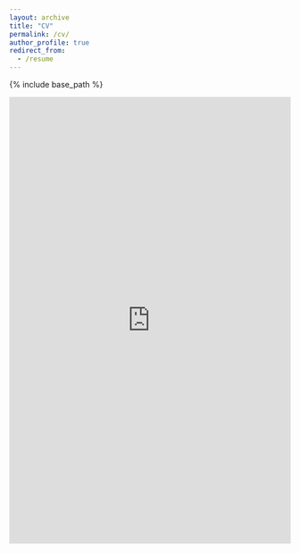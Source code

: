 ```yaml
---
layout: archive
title: "CV"
permalink: /cv/
author_profile: true
redirect_from:
  - /resume
---
```


{% include base_path %}

<iframe src="https://www.dropbox.com/scl/fi/jhh3eec7i4lpns1xw2hd8/Tinghan_CV.pdf?rlkey=z8isw3gazmxe4lvll6dn53tzc&st=deqw0jsx&raw=1" width="100%" height="800px" style="border: none;"></iframe>
